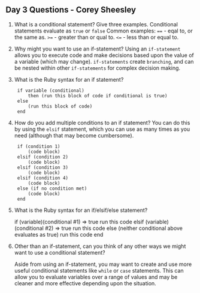 ## Day 3 Questions - Corey Sheesley

1. What is a conditional statement? Give three examples.
  Conditional statements evaluate as `true` or `false`
    Common examples:
    `==` -  eqal to, or the same as.
    `>=` - greater than or qual to.
    `<=` - less than or equal to.

1. Why might you want to use an if-statement?
    Using an `if-statement` allows you to execute code and make decisions based upon the value of a variable (which may change).
  `if-statements` create `branching`, and can be nested within other `if-statements` for complex decision making.

1. What is the Ruby syntax for an if statement?

        if variable (conditional)
            then (run this block of code if conditional is true)
        else
            (run this block of code)
        end

1. How do you add multiple conditions to an if statement?
    You can do this by using the `elsif` statement, which you can use as many times as you need (although that may become cumbersome).

        if (condition 1)
            (code block)
        elsif (condition 2)
            (code block)
        elsif (condition 3)
            (code block)
        elsif (condition 4)
            (code block)
        else (if no condition met)
            (code block)
        end

1. What is the Ruby syntax for an if/elsif/else statement?

    if (variable)(conditional #1) => true
        run this code
    elsif (variable)(conditional #2) => true
        run this code
    else (neither conditional above evaluates as true)
        run this code
  end

1. Other than an if-statement, can you think of any other ways we might want to use a conditional statement?

    Aside from using an if-statement, you may want to create and use more useful conditional statements like `while` or `case` statements. This can allow you to evaluate variables over a range of values and may be cleaner and more effective depending upon the situation.
